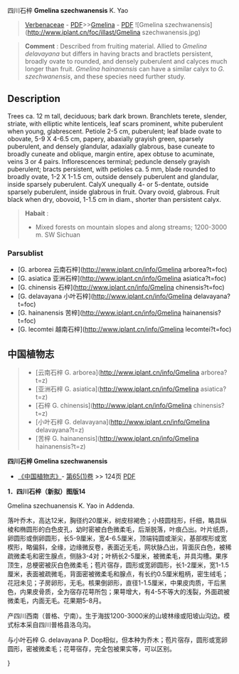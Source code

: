 四川石梓 **Gmelina szechwanensis** K. Yao

> [Verbenaceae](http://www.iplant.cn/info/Verbenaceae?t=foc) - [PDF](http://www.iplant.cn/foc/pdf/Verbenaceae.pdf)>>[Gmelina](http://www.iplant.cn/info/Gmelina?t=foc) - [PDF](http://www.iplant.cn/foc/pdf/Gmelina.pdf)
![Gmelina szechwanensis](http://www.iplant.cn/foc/illast/Gmelina szechwanensis.jpg)

> **Comment** : 
> Described from fruiting material. Allied to *Gmelina delavayana* but differs in having bracts and bractlets persistent, broadly ovate to rounded, and densely puberulent and calyces much longer than fruit. *Gmelina hainanensis* can have a similar calyx to *G. szechwanensis*, and these species need further study.

## Description

Trees ca. 12 m tall, deciduous; bark dark brown. Branchlets terete, slender, striate, with elliptic white lenticels, leaf scars prominent, white puberulent when young, glabrescent. Petiole 2-5 cm, puberulent; leaf blade ovate to obovate, 5-9 X  4-6.5 cm, papery, abaxially grayish green, sparsely puberulent, and densely glandular, adaxially glabrous, base cuneate to broadly cuneate and oblique, margin entire, apex obtuse to acuminate, veins 3 or 4 pairs. Inflorescences terminal; peduncle densely grayish puberulent; bracts persistent, with petioles ca. 5 mm, blade rounded to broadly ovate, 1-2 X   1-1.5 cm, outside densely puberulent and glandular, inside sparsely puberulent.  CalyX unequally 4- or 5-dentate, outside sparsely puberulent, inside glabrous in fruit. Ovary ovoid, glabrous. Fruit black when dry, obovoid, 1-1.5 cm in diam., shorter than persistent calyx.

> **Habait** : 
>* Mixed forests on  mountain  slopes and along  streams; 1200-3000 m. SW Sichuan

### Parsublist

* [G.  arborea  云南石梓](http://www.iplant.cn/info/Gmelina arborea?t=foc)
* [G.  asiatica  亚洲石梓](http://www.iplant.cn/info/Gmelina asiatica?t=foc)
* [G.  chinensis  石梓](http://www.iplant.cn/info/Gmelina chinensis?t=foc)
* [G.  delavayana  小叶石梓](http://www.iplant.cn/info/Gmelina delavayana?t=foc)
* [G.  hainanensis  苦梓](http://www.iplant.cn/info/Gmelina hainanensis?t=foc)
* [G.  lecomtei  越南石梓](http://www.iplant.cn/info/Gmelina lecomtei?t=foc)

## 中国植物志

> * [云南石梓  G.  arborea](http://www.iplant.cn/info/Gmelina arborea?t=z)
> * [亚洲石梓  G.  asiatica](http://www.iplant.cn/info/Gmelina asiatica?t=z)
> * [石梓  G.  chinensis](http://www.iplant.cn/info/Gmelina chinensis?t=z)
> * [小叶石梓  G.  delavayana](http://www.iplant.cn/info/Gmelina delavayana?t=z)
> * [苦梓  G.  hainanensis](http://www.iplant.cn/info/Gmelina hainanensis?t=z)

**四川石梓 Gmelina szechwanensis**

* [《中国植物志》](http://www.iplant.cn/frps)- [第65(1)卷](http://www.iplant.cn/frps/vol/65(1)) >> 124页 [PDF](http://www.iplant.cn/frps/pdf/65(1)/124.pdf)

**1．四川石梓（新拟）图版14**

Gmelina szechuanensis K. Yao in Addenda.

落叶乔木，高达12米，胸径约20厘米，树皮棕褐色；小枝圆柱形，纤细，略具纵棱和椭圆形的白色皮孔，幼时密被白色微柔毛，后渐脱落，叶痕凸出。叶片纸质，卵圆形或倒卵圆形，长5-9厘米，宽4-6.5厘米，顶端钝圆或渐尖，基部楔形或宽楔形，略偏斜，全缘，边缘微反卷，表面近无毛，网状脉凸出，背面灰白色，被稀疏微柔毛和密生腺点，侧脉3-4对；叶柄长2-5厘米，被微柔毛，并具沟槽。果序顶生，总梗密被灰白色微柔毛；苞片宿存，圆形或宽卵圆形，长1-2厘米，宽1-1.5厘米，表面被疏微毛，背面密被微柔毛和腺点，有长约0.5厘米粗柄，密生绒毛；花冠未见；子房卵形，无毛。核果倒卵形，直径1-1.5厘米，中果皮肉质，干后黑色，内果皮骨质，全为宿存花萼所包；果萼增大，有4-5不等大的浅裂，外面疏被微柔毛，内面无毛。花果期5-8月。

产四川西南（普格、宁南）。生于海拔1200-3000米的山坡林缘或阳坡山沟边。模式标本采自四川普格县洛乌沟。

与小叶石梓 G. delavayana P. Dop相似，但本种为乔木；苞片宿存，圆形或宽卵圆形，密被微柔毛；花萼宿存，完全包被果实等，可以区别。

}